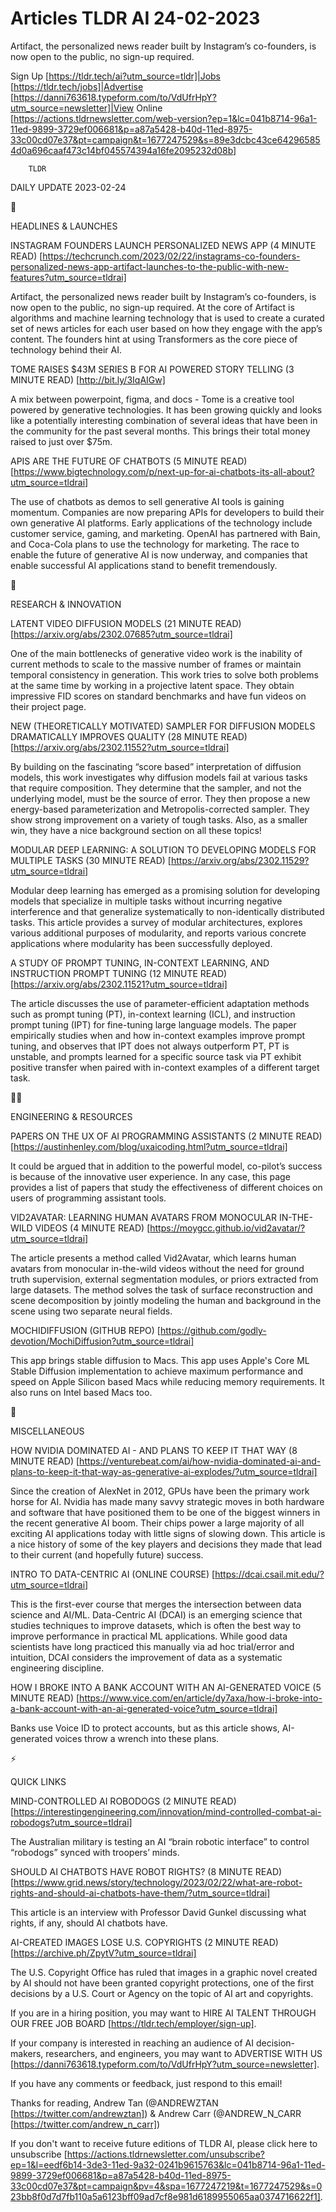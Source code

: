 # Articles TLDR AI 24-02-2023

Artifact, the personalized news reader built by Instagram’s
co-founders, is now open to the public, no sign-up required.  

Sign Up [https://tldr.tech/ai?utm_source=tldr]|Jobs
[https://tldr.tech/jobs]|Advertise
[https://danni763618.typeform.com/to/VdUfrHpY?utm_source=newsletter]|View
Online
[https://actions.tldrnewsletter.com/web-version?ep=1&lc=041b8714-96a1-11ed-9899-3729ef006681&p=a87a5428-b40d-11ed-8975-33c00cd07e37&pt=campaign&t=1677247529&s=89e3dcbc43ce642965854d0a696caaf473c14bf045574394a16fe2095232d08b]


		TLDR 

DAILY UPDATE 2023-02-24

🚀 

HEADLINES & LAUNCHES

INSTAGRAM FOUNDERS LAUNCH PERSONALIZED NEWS APP (4 MINUTE READ)
[https://techcrunch.com/2023/02/22/instagrams-co-founders-personalized-news-app-artifact-launches-to-the-public-with-new-features?utm_source=tldrai]


Artifact, the personalized news reader built by Instagram’s
co-founders, is now open to the public, no sign-up required. At the
core of Artifact is algorithms and machine learning technology that is
used to create a curated set of news articles for each user based on
how they engage with the app’s content. The founders hint at using
Transformers as the core piece of technology behind their AI. 

TOME RAISES $43M SERIES B FOR AI POWERED STORY TELLING (3 MINUTE READ)
[http://bit.ly/3IqAIGw] 

A mix between powerpoint, figma, and docs - Tome is a creative tool
powered by generative technologies. It has been growing quickly and
looks like a potentially interesting combination of several ideas that
have been in the community for the past several months. This brings
their total money raised to just over $75m. 

APIS ARE THE FUTURE OF CHATBOTS (5 MINUTE READ)
[https://www.bigtechnology.com/p/next-up-for-ai-chatbots-its-all-about?utm_source=tldrai]


The use of chatbots as demos to sell generative AI tools is gaining
momentum. Companies are now preparing APIs for developers to build
their own generative AI platforms. Early applications of the
technology include customer service, gaming, and marketing. OpenAI has
partnered with Bain, and Coca-Cola plans to use the technology for
marketing. The race to enable the future of generative AI is now
underway, and companies that enable successful AI applications stand
to benefit tremendously. 

🧠 

RESEARCH & INNOVATION

LATENT VIDEO DIFFUSION MODELS (21 MINUTE READ)
[https://arxiv.org/abs/2302.07685?utm_source=tldrai] 

One of the main bottlenecks of generative video work is the inability
of current methods to scale to the massive number of frames or
maintain temporal consistency in generation. This work tries to solve
both problems at the same time by working in a projective latent
space. They obtain impressive FID scores on standard benchmarks and
have fun videos on their project page. 

NEW (THEORETICALLY MOTIVATED) SAMPLER FOR DIFFUSION MODELS
DRAMATICALLY IMPROVES QUALITY (28 MINUTE READ)
[https://arxiv.org/abs/2302.11552?utm_source=tldrai] 

By building on the fascinating “score based” interpretation of
diffusion models, this work investigates why diffusion models fail at
various tasks that require composition. They determine that the
sampler, and not the underlying model, must be the source of error.
They then propose a new energy-based parameterization and
Metropolis-corrected sampler. They show strong improvement on a
variety of tough tasks. Also, as a smaller win, they have a nice
background section on all these topics! 

MODULAR DEEP LEARNING: A SOLUTION TO DEVELOPING MODELS FOR MULTIPLE
TASKS (30 MINUTE READ)
[https://arxiv.org/abs/2302.11529?utm_source=tldrai] 

Modular deep learning has emerged as a promising solution for
developing models that specialize in multiple tasks without incurring
negative interference and that generalize systematically to
non-identically distributed tasks. This article provides a survey of
modular architectures, explores various additional purposes of
modularity, and reports various concrete applications where modularity
has been successfully deployed. 

A STUDY OF PROMPT TUNING, IN-CONTEXT LEARNING, AND INSTRUCTION PROMPT
TUNING (12 MINUTE READ)
[https://arxiv.org/abs/2302.11521?utm_source=tldrai] 

The article discusses the use of parameter-efficient adaptation
methods such as prompt tuning (PT), in-context learning (ICL), and
instruction prompt tuning (IPT) for fine-tuning large language models.
The paper empirically studies when and how in-context examples improve
prompt tuning, and observes that IPT does not always outperform PT, PT
is unstable, and prompts learned for a specific source task via PT
exhibit positive transfer when paired with in-context examples of a
different target task. 

🧑‍💻 

ENGINEERING & RESOURCES

PAPERS ON THE UX OF AI PROGRAMMING ASSISTANTS (2 MINUTE READ)
[https://austinhenley.com/blog/uxaicoding.html?utm_source=tldrai] 

It could be argued that in addition to the powerful model,
co-pilot’s success is because of the innovative user experience. In
any case, this page provides a list of papers that study the
effectiveness of different choices on users of programming assistant
tools. 

VID2AVATAR: LEARNING HUMAN AVATARS FROM MONOCULAR IN-THE-WILD VIDEOS
(4 MINUTE READ)
[https://moygcc.github.io/vid2avatar/?utm_source=tldrai] 

The article presents a method called Vid2Avatar, which learns human
avatars from monocular in-the-wild videos without the need for ground
truth supervision, external segmentation modules, or priors extracted
from large datasets. The method solves the task of surface
reconstruction and scene decomposition by jointly modeling the human
and background in the scene using two separate neural fields. 

MOCHIDIFFUSION (GITHUB REPO)
[https://github.com/godly-devotion/MochiDiffusion?utm_source=tldrai] 

This app brings stable diffusion to Macs. This app uses Apple's Core
ML Stable Diffusion implementation to achieve maximum performance and
speed on Apple Silicon based Macs while reducing memory requirements.
It also runs on Intel based Macs too. 

🎁 

MISCELLANEOUS

HOW NVIDIA DOMINATED AI - AND PLANS TO KEEP IT THAT WAY (8 MINUTE
READ)
[https://venturebeat.com/ai/how-nvidia-dominated-ai-and-plans-to-keep-it-that-way-as-generative-ai-explodes/?utm_source=tldrai]


Since the creation of AlexNet in 2012, GPUs have been the primary work
horse for AI. Nvidia has made many savvy strategic moves in both
hardware and software that have positioned them to be one of the
biggest winners in the recent generative AI boom. Their chips power a
large majority of all exciting AI applications today with little signs
of slowing down. This article is a nice history of some of the key
players and decisions they made that lead to their current (and
hopefully future) success. 

INTRO TO DATA-CENTRIC AI (ONLINE COURSE)
[https://dcai.csail.mit.edu/?utm_source=tldrai] 

This is the first-ever course that merges the intersection between
data science and AI/ML. Data-Centric AI (DCAI) is an emerging science
that studies techniques to improve datasets, which is often the best
way to improve performance in practical ML applications. While good
data scientists have long practiced this manually via ad hoc
trial/error and intuition, DCAI considers the improvement of data as a
systematic engineering discipline. 

HOW I BROKE INTO A BANK ACCOUNT WITH AN AI-GENERATED VOICE (5 MINUTE
READ)
[https://www.vice.com/en/article/dy7axa/how-i-broke-into-a-bank-account-with-an-ai-generated-voice?utm_source=tldrai]


Banks use Voice ID to protect accounts, but as this article shows,
AI-generated voices throw a wrench into these plans. 

⚡ 

QUICK LINKS

MIND-CONTROLLED AI ROBODOGS (2 MINUTE READ)
[https://interestingengineering.com/innovation/mind-controlled-combat-ai-robodogs?utm_source=tldrai]


The Australian military is testing an AI “brain robotic interface”
to control “robodogs” synced with troopers’ minds. 

SHOULD AI CHATBOTS HAVE ROBOT RIGHTS? (8 MINUTE READ)
[https://www.grid.news/story/technology/2023/02/22/what-are-robot-rights-and-should-ai-chatbots-have-them/?utm_source=tldrai]


This article is an interview with Professor David Gunkel discussing
what rights, if any, should AI chatbots have. 

AI-CREATED IMAGES LOSE U.S. COPYRIGHTS (2 MINUTE READ)
[https://archive.ph/ZpytV?utm_source=tldrai] 

The U.S. Copyright Office has ruled that images in a graphic novel
created by AI should not have been granted copyright protections, one
of the first decisions by a U.S. Court or Agency on the topic of AI
art and copyrights. 

If you are in a hiring position, you may want to HIRE AI TALENT
THROUGH OUR FREE JOB BOARD [https://tldr.tech/employer/sign-up]. 

If your company is interested in reaching an audience of AI
decision-makers, researchers, and engineers, you may want to ADVERTISE
WITH US
[https://danni763618.typeform.com/to/VdUfrHpY?utm_source=newsletter]. 

If you have any comments or feedback, just respond to this email! 

Thanks for reading, 
Andrew Tan (@ANDREWZTAN [https://twitter.com/andrewztan]) & Andrew
Carr (@ANDREW_N_CARR [https://twitter.com/andrew_n_carr]) 

If you don't want to receive future editions of TLDR AI, please click
here to unsubscribe
[https://actions.tldrnewsletter.com/unsubscribe?ep=1&l=eedf6b14-3de3-11ed-9a32-0241b9615763&lc=041b8714-96a1-11ed-9899-3729ef006681&p=a87a5428-b40d-11ed-8975-33c00cd07e37&pt=campaign&pv=4&spa=1677247219&t=1677247529&s=023bb8f0d7d7fb110a5a6123bff09ad7cf8e981d6189955065aa0374716622f1].


 